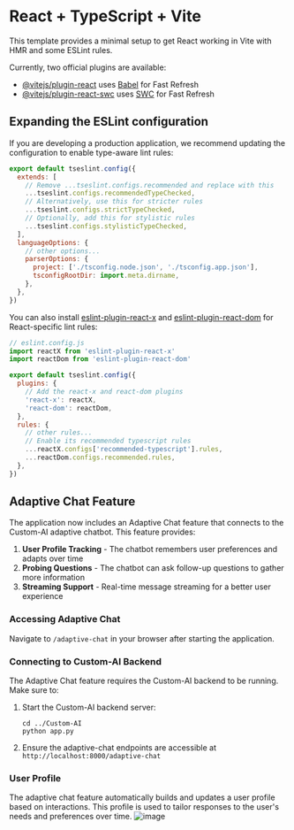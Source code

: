 # React + TypeScript + Vite

This template provides a minimal setup to get React working in Vite with HMR and some ESLint rules.

Currently, two official plugins are available:

- [@vitejs/plugin-react](https://github.com/vitejs/vite-plugin-react/blob/main/packages/plugin-react/README.md) uses [Babel](https://babeljs.io/) for Fast Refresh
- [@vitejs/plugin-react-swc](https://github.com/vitejs/vite-plugin-react-swc) uses [SWC](https://swc.rs/) for Fast Refresh

## Expanding the ESLint configuration

If you are developing a production application, we recommend updating the configuration to enable type-aware lint rules:

```js
export default tseslint.config({
  extends: [
    // Remove ...tseslint.configs.recommended and replace with this
    ...tseslint.configs.recommendedTypeChecked,
    // Alternatively, use this for stricter rules
    ...tseslint.configs.strictTypeChecked,
    // Optionally, add this for stylistic rules
    ...tseslint.configs.stylisticTypeChecked,
  ],
  languageOptions: {
    // other options...
    parserOptions: {
      project: ['./tsconfig.node.json', './tsconfig.app.json'],
      tsconfigRootDir: import.meta.dirname,
    },
  },
})
```

You can also install [eslint-plugin-react-x](https://github.com/Rel1cx/eslint-react/tree/main/packages/plugins/eslint-plugin-react-x) and [eslint-plugin-react-dom](https://github.com/Rel1cx/eslint-react/tree/main/packages/plugins/eslint-plugin-react-dom) for React-specific lint rules:

```js
// eslint.config.js
import reactX from 'eslint-plugin-react-x'
import reactDom from 'eslint-plugin-react-dom'

export default tseslint.config({
  plugins: {
    // Add the react-x and react-dom plugins
    'react-x': reactX,
    'react-dom': reactDom,
  },
  rules: {
    // other rules...
    // Enable its recommended typescript rules
    ...reactX.configs['recommended-typescript'].rules,
    ...reactDom.configs.recommended.rules,
  },
})
```

## Adaptive Chat Feature

The application now includes an Adaptive Chat feature that connects to the Custom-AI adaptive chatbot. This feature provides:

1. **User Profile Tracking** - The chatbot remembers user preferences and adapts over time
2. **Probing Questions** - The chatbot can ask follow-up questions to gather more information
3. **Streaming Support** - Real-time message streaming for a better user experience

### Accessing Adaptive Chat

Navigate to `/adaptive-chat` in your browser after starting the application.

### Connecting to Custom-AI Backend

The Adaptive Chat feature requires the Custom-AI backend to be running. Make sure to:

1. Start the Custom-AI backend server:
   ```
   cd ../Custom-AI
   python app.py
   ```

2. Ensure the adaptive-chat endpoints are accessible at `http://localhost:8000/adaptive-chat`

### User Profile

The adaptive chat feature automatically builds and updates a user profile based on interactions. This profile is used to tailor responses to the user's needs and preferences over time.
![image](https://res.cloudinary.com/deb6egoxo/image/upload/v1747107755/robokki_images/762612d5-6854-4afa-96a2-547a51c932ab.png)